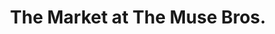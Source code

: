 ---
title: "The Market at The Muse Bros."
url: /cameron/the-market-at-the-muse-bros/
shop: antiques
---